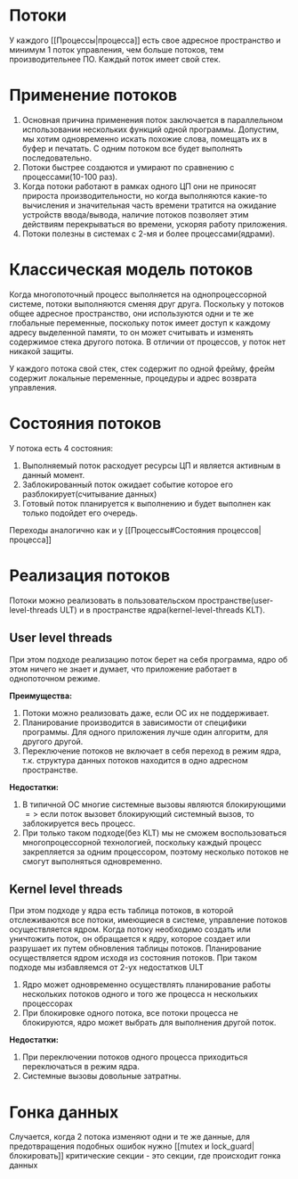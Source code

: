 # Потоки
У каждого [[Процессы|процесса]] есть свое адресное пространство и минимум 1 поток управления, чем больше потоков, тем производительнее ПО. Каждый поток имеет свой стек.

# Применение потоков
1. Основная причина применения поток заключается в параллельном использовании нескольких функций одной программы. Допустим, мы хотим одновременно искать похожие слова, помещать их в буфер и печатать. С одним потоком все будет выполнять последовательно.
2. Потоки быстрее создаются и умирают по сравнению с процессами(10-100 раз).
3. Когда потоки работают в рамках одного ЦП они не приносят прироста производительности, но когда выполняются какие-то вычисления и значительная часть времени тратится на ожидание устройств ввода/вывода, наличие потоков позволяет этим действиям перекрываться во времени, ускоряя работу приложения.
4. Потоки полезны в системах с 2-мя и более процессами(ядрами).

# Классическая модель потоков
Когда многопоточный процесс выполняется на однопроцессорной системе, потоки выполняются сменяя друг друга.
Поскольку у потоков общее адресное пространство, они используются одни и те же глобальные переменные, поскольку поток имеет доступ к каждому адресу выделенной памяти, то он может считывать и изменять содержимое стека другого потока. В отличии от процессов, у поток нет никакой защиты.

У каждого потока свой стек, стек содержит по одной фрейму, фрейм содержит локальные переменные, процедуры и адрес возврата управления.

# Состояния потоков
У потока есть 4 состояния:
1. Выполняемый поток расходует ресурсы ЦП и является активным в данный момент.
2. Заблокированный поток ожидает событие которое его разблокирует(считывание данных)
3. Готовый поток планируется к выполнению и будет выполнен как только подойдет его очередь.

Переходы аналогично как и у [[Процессы#Состояния процессов|процесса]]

# Реализация потоков
Потоки можно реализовать в пользовательском пространстве(user-level-threads ULT) и в пространстве ядра(kernel-level-threads KLT).

## User level threads
При этом подходе реализацию поток берет на себя программа, ядро об этом ничего не знает и думает, что приложение работает в однопоточном режиме.

**Преимущества:**
1.  Потоки можно реализовать даже, если ОС их не поддерживает.
2. Планирование производится в зависимости от специфики программы. Для одного приложения лучше один алгоритм, для другого другой.
3. Переключение потоков не включает в себя переход в режим ядра, т.к. структура данных потоков находится в одно адресном пространстве.

**Недостатки:**
1. В типичной ОС многие системные вызовы являются блокирующими $=>$ если поток вызовет блокирующий системный вызов, то заблокируется весь процесс.
2. При только таком подходе(без KLT) мы не сможем воспользоваться многопроцессорной технологией, поскольку каждый процесс закрепляется за одним процессором, поэтому несколько потоков не смогут выполняться одновременно.

## Kernel level threads
При этом подходе у ядра есть таблица потоков, в которой отслеживаются все потоки, имеющиеся в системе, управление потоков осуществляется ядром. Когда потоку необходимо создать или уничтожить поток, он обращается к ядру, которое создает или разрушает их путем обновления таблицы потоков. Планирование осуществляется ядром исходя из состояния потоков. При таком подходе мы избавляемся от 2-ух недостатков ULT
1. Ядро может одновременно осуществлять планирование работы нескольких потоков одного и того же процесса н нескольких процессорах
2. При блокировке одного потока, все потоки процесса не блокируются, ядро может выбрать для выполнения другой поток.

**Недостатки:**
1. При переключении потоков одного процесса приходиться переключаться в режим ядра.
2. Системные вызовы довольные затратны.

# Гонка данных
Случается, когда 2 потока изменяют одни и те же данные, для предотвращения подобных ошибок нужно [[mutex и lock_guard|блокировать]] критические секции - это секции, где происходит гонка данных